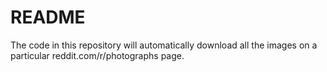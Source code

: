 # README

The code in this repository will automatically download all the images on a particular reddit.com/r/photographs page.


